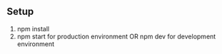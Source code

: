 ## Setup
1. npm install
2. npm start for production environment OR npm dev for development environment